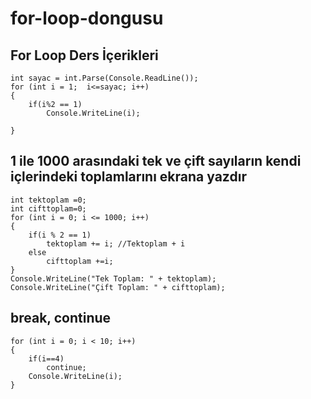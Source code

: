 # for-loop-dongusu
## For Loop Ders İçerikleri


```Console.WriteLine("Lütfen bir sayı giriniz: ");
int sayac = int.Parse(Console.ReadLine());
for (int i = 1;  i<=sayac; i++)
{
    if(i%2 == 1)
        Console.WriteLine(i);
    
}  
```

## 1 ile 1000 arasındaki tek ve çift sayıların kendi içlerindeki toplamlarını ekrana yazdır
```
int tektoplam =0;
int cifttoplam=0;
for (int i = 0; i <= 1000; i++)
{
    if(i % 2 == 1)
        tektoplam += i; //Tektoplam + i
    else
        cifttoplam +=i;
}
Console.WriteLine("Tek Toplam: " + tektoplam);
Console.WriteLine("Çift Toplam: " + cifttoplam);
```

## break, continue
```
for (int i = 0; i < 10; i++)
{
    if(i==4)
        continue;
    Console.WriteLine(i);
}
```